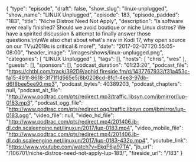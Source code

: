 {
  "type": "episode",
  "draft": false,
  "show_slug": "linux-unplugged",
  "show_name": "LINUX Unplugged",
  "episode": 183,
  "episode_padded": "183",
  "title": "Niche Distros Need Not Apply",
  "description": "Is software ever really finished? Should we avoid boutique or niche Linux distros? We have a spirited discussion & attempt to finally answer those questions.\n\nWe also chat about what's new in Kodi 17, why open source on our TV\u2019s is critical & more!",
  "date": "2017-02-07T20:55:05-08:00",
  "header_image": "/images/shows/linux-unplugged.png",
  "categories": [
    "LINUX Unplugged"
  ],
  "tags": [],
  "hosts": [
    "chris",
    "wes"
  ],
  "guests": [],
  "sponsors": [],
  "podcast_duration": "01:23:20",
  "podcast_file": "https://chtbl.com/track/392D9/aphid.fireside.fm/d/1437767933/f31a453c-fa15-491f-8618-3f71f1d565e5/8b0208cd-8fcf-4ee3-97db-d6f8bee5ee90.mp3",
  "podcast_bytes": 40389203,
  "podcast_chapters": null,
  "podcast_alt_file": "http://www.podtrac.com/pts/redirect.mp3/traffic.libsyn.com/jbmirror/lup-0183.mp3",
  "podcast_ogg_file": "http://www.podtrac.com/pts/redirect.ogg/traffic.libsyn.com/jbmirror/lup-0183.ogg",
  "video_file": null,
  "video_hd_file": "http://www.podtrac.com/pts/redirect.mp4/201406.jb-dl.cdn.scaleengine.net/linuxun/2017/lup-0183.mp4",
  "video_mobile_file": "http://www.podtrac.com/pts/redirect.mp4/201406.jb-dl.cdn.scaleengine.net/linuxun/2017/lup-0183-432p.mp4",
  "youtube_link": "https://www.youtube.com/watch?v=EkqF6ja97TA",
  "jb_url": "/106701/niche-distros-need-not-apply-lup-183/",
  "fireside_url": "/183"
}

